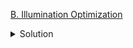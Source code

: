 [B. Illumination Optimization](https://codingcompetitions.withgoogle.com/codejam/round/0000000000c95b94/0000000000cad086)

<details><summary>Solution</summary>

![](../../../../assets/farewell_b.png)

</details>
